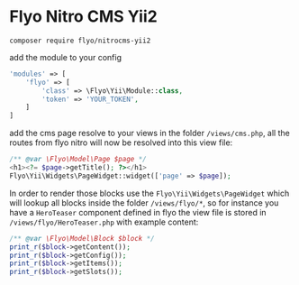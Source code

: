 # Flyo Nitro CMS Yii2

```
composer require flyo/nitrocms-yii2
```

add the module to your config

```php
'modules' => [
    'flyo' => [
        'class' => \Flyo\Yii\Module::class,
        'token' => 'YOUR_TOKEN',
    ]
]
```

add the cms page resolve to your views in the folder `/views/cms.php`, all the routes from flyo nitro will now be resolved into this view file:

```php
/** @var \Flyo\Model\Page $page */
<h1><?= $page->getTitle(); ?></h1>
Flyo\Yii\Widgets\PageWidget::widget(['page' => $page]);
```

In order to render those blocks use the `Flyo\Yii\Widgets\PageWidget` which will lookup all blocks inside the folder `/views/flyo/*`, so for instance you have a `HeroTeaser` component defined in flyo the view file is stored in `/views/flyo/HeroTeaser.php` with example content:

```php
/** @var \Flyo\Model\Block $block */
print_r($block->getContent());
print_r($block->getConfig());
print_r($block->getItems());
print_r($block->getSlots());
```